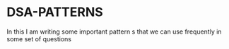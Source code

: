 # DSA-PATTERNS
In this I am writing some important pattern s that we can use frequently in some set of questions

